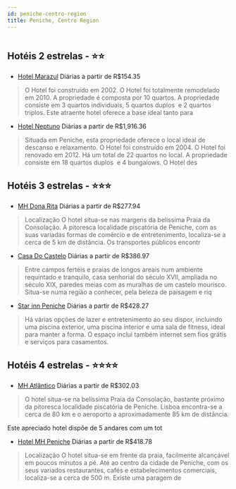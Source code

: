 ```yaml
---
id: peniche-centro-region
title: Peniche, Centro Region
---
```


<center><img src="http://image1.urlforimages.com/Images/1526358/$Original/1457993247_800X600.JPG" alt="" /></center>


## Hotéis 2 estrelas - ⭐️⭐️

-    [Hotel Marazul](https://www.hurb.com/hoteis/peniche/hotel-marazul-JNP-JP984562?cmp=18055) Diárias a partir de R$154.35
   > O Hotel foi construído em 2002. O Hotel foi totalmente remodelado em 2010. A propriedade é composta por 10 quartos. A propriedade consiste em 3 quartos individuais, 5 quartos duplos  e 2 quartos triplos. Este atraente hotel oferece a base ideal tanto para
-    [Hotel Neptuno](https://www.hurb.com/hoteis/peniche/hotel-neptuno-JNP-JP157513?cmp=18055) Diárias a partir de R$1,916.36
   > Situada em Peniche, esta propriedade oferece o local ideal de descanso e relaxamento. O Hotel foi construído em 2004. O Hotel foi renovado em 2012. Há um total de 22 quartos no local. A propriedade consiste em 18 quartos duplos  e 4 bungalows. O Hotel des

## Hotéis 3 estrelas - ⭐️⭐️⭐️

-    [MH Dona Rita](https://www.hurb.com/hoteis/peniche/mh-dona-rita-JNP-JP00724W?cmp=18055) Diárias a partir de R$277.94
   > Localização
O hotel situa-se nas margens da belíssima Praia da Consolação. A pitoresca localidade piscatória de Peniche, com as suas variadas formas de comércio e de entretenimento, localiza-se a cerca de 5 km de distância. Os transportes públicos encontr
-    [Casa Do Castelo](https://www.hurb.com/hoteis/peniche/casa-do-castelo-JNP-JP115976?cmp=18055) Diárias a partir de R$386.97
   > Entre campos fertéis e praias de longos areais num ambiente requintado e tranquilo, casa senhorial do século XVII, ampliada no século XIX, paredes meias com as muralhas de um castelo mourisco. Situa-se numa região a conhecer, pela beleza de paisagem e riq
-    [Star inn Peniche](https://www.hurb.com/hoteis/peniche/star-inn-peniche-JNP-JP012352?cmp=18055) Diárias a partir de R$428.27
   > Há várias opções de lazer e entretenimento ao seu dispor, incluindo uma piscina exterior, uma piscina interior e uma sala de fitness, ideal para manter a forma. O espaço inclui também internet sem fios grátis e serviços para casamentos.

## Hotéis 4 estrelas - ⭐️⭐️⭐️⭐️

-    [MH Atlântico](https://www.hurb.com/hoteis/peniche/mh-atlantico-JNP-JP309634?cmp=18055) Diárias a partir de R$302.03
   > O hotel situa-se na belíssima Praia da Consolação, bastante próximo da pitoresca localidade piscatória de Peniche. Lisboa encontra-se a cerca de 80 km e o aeroporto a aproximadamente 85 km de distância.

Este apreciado hotel dispõe de 5 andares com um tot
-    [Hotel MH Peniche](https://www.hurb.com/hoteis/peniche/hotel-mh-peniche-JNP-JP012408?cmp=18055) Diárias a partir de R$418.78
   > Localização
O hotel situa-se em frente da praia, facilmente alcançável em poucos minutos a pé. Até ao centro da cidade de Peniche, com os seus variados restaurantes, cafés e estabelecimentos comerciais, localiza-se a cerca de 500 m. Existe uma paragem de 
